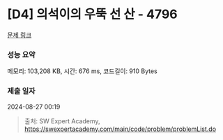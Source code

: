 # [D4] 의석이의 우뚝 선 산 - 4796 

[문제 링크](https://swexpertacademy.com/main/code/problem/problemDetail.do?contestProbId=AWS2h6AKBCoDFAVT) 

### 성능 요약

메모리: 103,208 KB, 시간: 676 ms, 코드길이: 910 Bytes

### 제출 일자

2024-08-27 00:19



> 출처: SW Expert Academy, https://swexpertacademy.com/main/code/problem/problemList.do